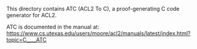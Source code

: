 This directory contains ATC (ACL2 To C),
a proof-generating C code generator for ACL2.

ATC is documented in the manual at:
https://www.cs.utexas.edu/users/moore/acl2/manuals/latest/index.html?topic=C____ATC
